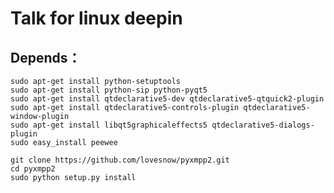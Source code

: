 Talk for linux deepin
=============================

Depends：
--------

```
sudo apt-get install python-setuptools
sudo apt-get install python-sip python-pyqt5
sudo apt-get install qtdeclarative5-dev qtdeclarative5-qtquick2-plugin
sudo apt-get install qtdeclarative5-controls-plugin qtdeclarative5-window-plugin
sudo apt-get install libqt5graphicaleffects5 qtdeclarative5-dialogs-plugin
sudo easy_install peewee
```

```
git clone https://github.com/lovesnow/pyxmpp2.git
cd pyxmpp2
sudo python setup.py install
```
